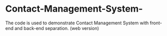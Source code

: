# Contact-Management-System-
The code is used to demonstrate Contact Management System with front-end and back-end separation. (web version)
